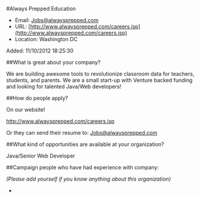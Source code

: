 
#Always Prepped Education

* Email: [Jobs@alwaysprepped.com](mailto:Jobs@alwaysprepped.com)
* URL: [http://www.alwaysprepped.com/careers.jsp](http://www.alwaysprepped.com/careers.jsp)
* Location: Washington DC

Added: 11/10/2012 18:25:30

##What is great about your company?

We are building awesome tools to revolutionize classroom data for teachers, students, and parents.  We are a small start-up with Venture backed funding and looking for talented Java/Web developers!

##How do people apply?

On our website!

http://www.alwaysprepped.com/careers.jsp



Or they can send their resume to:  Jobs@alwaysprepped.com

##What kind of opportunities are available at your organization?

Java/Senior Web Developer



##Campaign people who have had experience with company:

*(Please add yourself if you know anything about this organization)*

* 


    